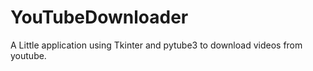 # YouTubeDownloader
A Little application using Tkinter and pytube3 to download videos from youtube.
